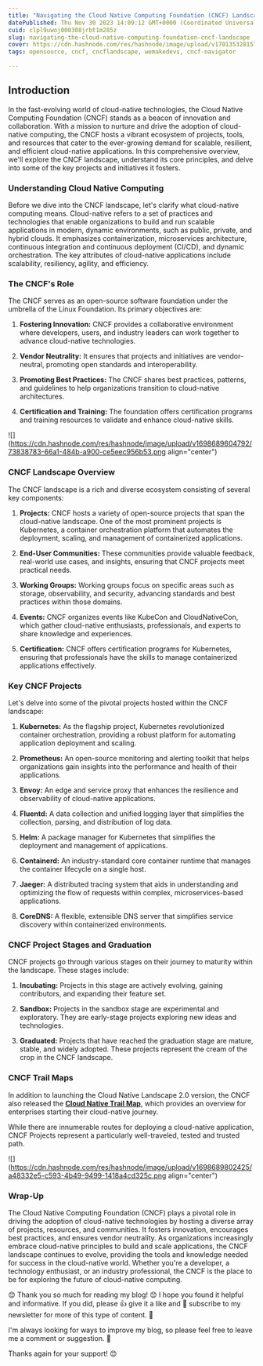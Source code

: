 ```yaml
---
title: "Navigating the Cloud Native Computing Foundation (CNCF) Landscape"
datePublished: Thu Nov 30 2023 14:09:12 GMT+0000 (Coordinated Universal Time)
cuid: clpl9uwoj000308jrbt1m285z
slug: navigating-the-cloud-native-computing-foundation-cncf-landscape
cover: https://cdn.hashnode.com/res/hashnode/image/upload/v1701353281577/7fc913ea-8643-400a-b7d1-0340b9f67625.png
tags: opensource, cncf, cncflandscape, wemakedevs, cncf-navigator

---
```


## **Introduction**

In the fast-evolving world of cloud-native technologies, the Cloud Native Computing Foundation (CNCF) stands as a beacon of innovation and collaboration. With a mission to nurture and drive the adoption of cloud-native computing, the CNCF hosts a vibrant ecosystem of projects, tools, and resources that cater to the ever-growing demand for scalable, resilient, and efficient cloud-native applications. In this comprehensive overview, we'll explore the CNCF landscape, understand its core principles, and delve into some of the key projects and initiatives it fosters.

### **Understanding Cloud Native Computing**

Before we dive into the CNCF landscape, let's clarify what cloud-native computing means. Cloud-native refers to a set of practices and technologies that enable organizations to build and run scalable applications in modern, dynamic environments, such as public, private, and hybrid clouds. It emphasizes containerization, microservices architecture, continuous integration and continuous deployment (CI/CD), and dynamic orchestration. The key attributes of cloud-native applications include scalability, resiliency, agility, and efficiency.

### **The CNCF's Role**

The CNCF serves as an open-source software foundation under the umbrella of the Linux Foundation. Its primary objectives are:

1. **Fostering Innovation:** CNCF provides a collaborative environment where developers, users, and industry leaders can work together to advance cloud-native technologies.
    
2. **Vendor Neutrality:** It ensures that projects and initiatives are vendor-neutral, promoting open standards and interoperability.
    
3. **Promoting Best Practices:** The CNCF shares best practices, patterns, and guidelines to help organizations transition to cloud-native architectures.
    
4. **Certification and Training:** The foundation offers certification programs and training resources to validate and enhance cloud-native skills.
    

![](https://cdn.hashnode.com/res/hashnode/image/upload/v1698689604792/73838783-66a1-484b-a900-ce5eec956b53.png align="center")

### **CNCF Landscape Overview**

The CNCF landscape is a rich and diverse ecosystem consisting of several key components:

1. **Projects:** CNCF hosts a variety of open-source projects that span the cloud-native landscape. One of the most prominent projects is Kubernetes, a container orchestration platform that automates the deployment, scaling, and management of containerized applications.
    
2. **End-User Communities:** These communities provide valuable feedback, real-world use cases, and insights, ensuring that CNCF projects meet practical needs.
    
3. **Working Groups:** Working groups focus on specific areas such as storage, observability, and security, advancing standards and best practices within those domains.
    
4. **Events:** CNCF organizes events like KubeCon and CloudNativeCon, which gather cloud-native enthusiasts, professionals, and experts to share knowledge and experiences.
    
5. **Certification:** CNCF offers certification programs for Kubernetes, ensuring that professionals have the skills to manage containerized applications effectively.
    

### **Key CNCF Projects**

Let's delve into some of the pivotal projects hosted within the CNCF landscape:

1. **Kubernetes:** As the flagship project, Kubernetes revolutionized container orchestration, providing a robust platform for automating application deployment and scaling.
    
2. **Prometheus:** An open-source monitoring and alerting toolkit that helps organizations gain insights into the performance and health of their applications.
    
3. **Envoy:** An edge and service proxy that enhances the resilience and observability of cloud-native applications.
    
4. **Fluentd:** A data collection and unified logging layer that simplifies the collection, parsing, and distribution of log data.
    
5. **Helm:** A package manager for Kubernetes that simplifies the deployment and management of applications.
    
6. **Containerd:** An industry-standard core container runtime that manages the container lifecycle on a single host.
    
7. **Jaeger:** A distributed tracing system that aids in understanding and optimizing the flow of requests within complex, microservices-based applications.
    
8. **CoreDNS:** A flexible, extensible DNS server that simplifies service discovery within containerized environments.
    

### **CNCF Project Stages and Graduation**

CNCF projects go through various stages on their journey to maturity within the landscape. These stages include:

1. **Incubating:** Projects in this stage are actively evolving, gaining contributors, and expanding their feature set.
    
2. **Sandbox:** Projects in the sandbox stage are experimental and exploratory. They are early-stage projects exploring new ideas and technologies.
    
3. **Graduated:** Projects that have reached the graduation stage are mature, stable, and widely adopted. These projects represent the cream of the crop in the CNCF landscape.
    

### CNCF Trail Maps

In addition to launching the Cloud Native Landscape 2.0 version, the CNCF also released the [**Cloud Native Trail Map**](https://github.com/cncf/landscape/blob/master/README.md#trail-map), which provides an overview for enterprises starting their cloud-native journey.

While there are innumerable routes for deploying a cloud-native application, CNCF Projects represent a particularly well-traveled, tested and trusted path.

![](https://cdn.hashnode.com/res/hashnode/image/upload/v1698689802425/a48332e5-c593-4b49-9499-1418a4cd325c.png align="center")

### **Wrap-Up**

The Cloud Native Computing Foundation (CNCF) plays a pivotal role in driving the adoption of cloud-native technologies by hosting a diverse array of projects, resources, and communities. It fosters innovation, encourages best practices, and ensures vendor neutrality. As organizations increasingly embrace cloud-native principles to build and scale applications, the CNCF landscape continues to evolve, providing the tools and knowledge needed for success in the cloud-native world. Whether you're a developer, a technology enthusiast, or an industry professional, the CNCF is the place to be for exploring the future of cloud-native computing.

😊 Thank you so much for reading my blog! 😊 I hope you found it helpful and informative. If you did, please 👍 give it a like and 💌 subscribe to my newsletter for more of this type of content. 💌

I'm always looking for ways to improve my blog, so please feel free to leave me a comment or suggestion. 💬

Thanks again for your support! 😊